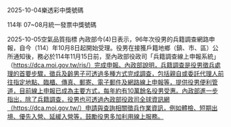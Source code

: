 
2025-10-04樂透彩中獎號碼

                                
114年 07~08月統一發票中獎號碼
                             
2025-10-05空氣品質指標
                              內政部今(4)日表示，96年次役男的兵籍調查網路申報，自今（114）年10月8日起開始受理。役男在接獲戶籍地鄉（鎮、市、區）公所通知後，務必於114年11月15日前，至內政部役政司「兵籍調查線上申報系統」（https://dca.moi.gov.tw/ris/）完成申報。內政部說明，兵籍調查是役男徵兵處理的首要步驟，徵兵及齡男子可透過多種方式完成調查，包括親自或委託代理人前往指定地點、臨櫃、傳真、郵寄、電子郵件及網路線上申報等，提供役男便利管道，目前線上申報已成為主要方式，每年約有10萬餘名役男受惠。內政部進一步指出，除了兵籍調查，役男也可透過內政部役政司全球資訊網（https://dca.moi.gov.tw/）申請與查詢相關徵兵作業資訊，例如體檢、短期出境、優先入營、延緩入營等，鼓勵役男多加利用線上服務。